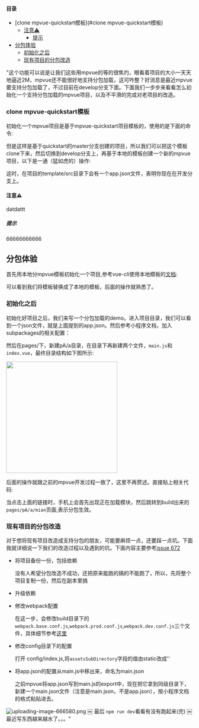 #### 目录

  - [clone mpvue-quickstart模板](#clone mpvue-quickstart模板)
    - [注意⚠️](#注意⚠️)
      - [提示](#提示)
- [分包体验](#分包体验)
  - [初始化之后](#初始化之后)
  - [现有项目的分包改造](#现有项目的分包改造)

"这个功能可以说是让我们这些用mpvue的等的很焦灼，眼看着项目的大小一天天地逼近2M，mpvue还不能很好地支持分包加载，这可咋整？好消息是最近mpvue要支持分包加载了，不过目前在develop分支下面。下面我们一步步来看看怎么初始化一个支持分包加载的mpvue项目，以及不平滑的完成对老项目的改造。
<a name="clone mpvue-quickstart模板" id="clone mpvue-quickstart模板"><h3>clone mpvue-quickstart模板</h3></a>

初始化一个mpvue项目是基于mpvue-quickstart项目模板的，使用的是下面的命令:



但是这样是基于quickstart的master分支创建的项目，所以我们可以把这个模板clone下来，然后切换到develop分支上，再基于本地的模板创建一个新的mpvue项目，以下是一通（猛如虎的）操作:



这时，在项目的template/src目录下会有一个app.json文件，表明你现在在开发分支上。
<a name="注意⚠️" id="注意⚠️"><h4>注意⚠️</h4></a>

datdattt
<a name="提示" id="提示"><h5>提示</h5></a>

  66666666666
<a name="分包体验" id="分包体验"><h2>分包体验</h2></a>

首先用本地分mpvue模板初始化一个项目,参考vue-cli使用本地模板的[文档](https://github.com/vuejs/vue-cli/tree/v2#local-templates):


可以看到我们将模板替换成了本地的模板，后面的操作就熟悉了。
<a name="初始化之后" id="初始化之后"><h3>初始化之后</h3></a>

初始化好项目之后，我们来写一个分包加载的demo。进入项目目录，我们可以看到一个json文件，就是上面提到的app.json。然后参考小程序文档，加入subpackages的相关配置：


然后在pages/下，新建pA/a目录，在目录下再新建两个文件，`main.js`和`index.vue`，最终目录结构如下图所示:

<img width="300px" src="https://images2018.cnblogs.com/blog/1016471/201808/1016471-20180817223857688-655855736.png"/>

后面的操作就跟之前的mpvue开发过程一致了，这里不再赘述。直接贴上相关代码:


当点击上面的链接时，手机上会首先出现正在加载模块，然后跳转到build出来的`pages/pA/a/mian`页面,表示分包生效。
<a name="现有项目的分包改造" id="现有项目的分包改造"><h3>现有项目的分包改造</h3></a>

对于想将现有项目改造成支持分包的朋友，可能要麻烦一点，还要踩一点坑。下面我就详细说一下我们的改造过程以及遇到的坑。下面内容主要参考[issue 672](https://github.com/Meituan-Dianping/mpvue/issues/672)

- 将项目备份一份，包括依赖

	没有人希望分包改造不成功，还把原来能跑的搞的不能跑了，所以，先将整个项目复制一份，然后在副本里搞
    
- 升级依赖

    

- 修改webpack配置

	在这一步，会修改build目录下的`webpack.base.conf.js`,`webpack.prod.conf.js`,`webpack.dev.conf.js`三个文件，具体细节参考[这里](https://github.com/mpvue/mpvue-quickstart/pull/39/files)
    
- 修改config目录下的配置

	打开 config/index.js,将`assetsSubDirectory`字段的值由static改成''
    
    

- 将app.json的配置从main.js中移出来，命名为main.json

	之前mpvue将app.json写到main.js的export中，现在把它拿到同级目录下，新建一个main.json文件（注意是main.json，不是app.json），按小程序文档的格式粘贴进去。
    
![uploading-image-666580.png](https://images2018.cnblogs.com/blog/1016471/201808/1016471-20180823220142058-70937048.png)
    ￼
最后 `npm run dev`看看有没有跑起来(完)
￼
最近写东西越来越水了。。。"

